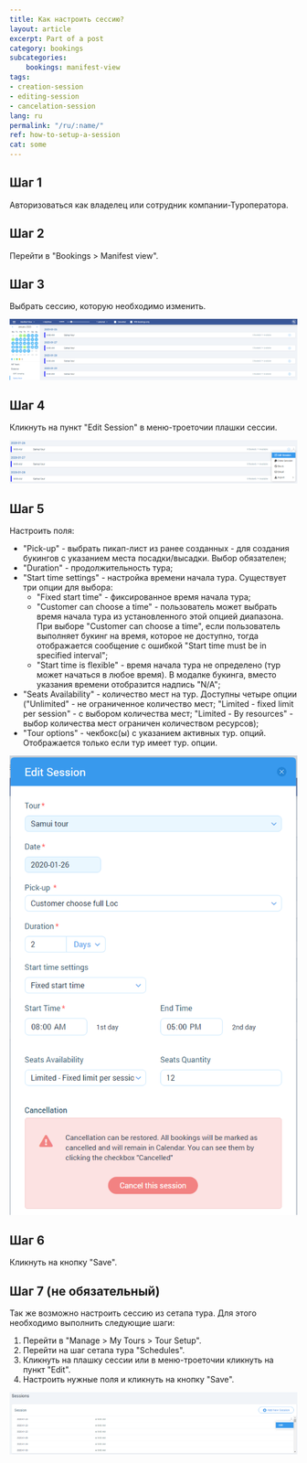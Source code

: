 ```yaml
---
title: Как настроить сессию?
layout: article
excerpt: Part of a post
category: bookings
subcategories:
    bookings: manifest-view
tags:
- creation-session
- editing-session
- cancelation-session
lang: ru
permalink: "/ru/:name/"
ref: how-to-setup-a-session
cat: some
---
```


## **Шаг 1**

Авторизоваться как владелец или сотрудник компании-Туроператора.

## **Шаг 2**

Перейти в "Bookings > Manifest view".

## **Шаг 3**

Выбрать сессию, которую необходимо изменить.

![How_to_setup_a_session1](/assets/images/how_to_setup_a_session1.png)

## **Шаг 4**

Кликнуть на пункт "Edit Session" в меню-троеточии плашки сессии.

![How_to_setup_a_session2](/assets/images/how_to_setup_a_session2.png)

## **Шаг 5**

Настроить поля:
- "Pick-up" - выбрать пикап-лист из ранее созданных - для создания букингов с указанием места посадки/высадки. Выбор обязателен;
- "Duration" - продолжительность тура;
- "Start time settings" - настройка времени начала тура. Существует три опции для выбора:
  - "Fixed start time" - фиксированное время начала тура;
  - "Customer can choose a time" - пользователь может выбрать время начала тура из установленного этой опцией диапазона. При выборе "Customer can choose a time", если пользователь выполняет букинг на время, которое не доступно, тогда отображается сообщение с ошибкой "Start time must be in specified interval";
  - "Start time is flexible" - время начала тура не определено (тур может начаться в любое время). В модалке букинга, вместо указания времени отобразится надпись "N/A";
- "Seats Availability" - количество мест на тур. Доступны четыре опции ("Unlimited" - не ограниченное количество мест; "Limited - fixed limit per session" - с выбором количества мест; "Limited - By resources" - выбор количества мест ограничен количеством ресурсов);
- "Tour options" - чекбокс(ы) с указанием активных тур. опций. Отображается только если тур имеет тур. опции.

![How_to_setup_a_session3](/assets/images/how_to_setup_a_session3.png)

## **Шаг 6**

Кликнуть на кнопку "Save".

## **Шаг 7 (не обязательный)**

Так же возможно настроить сессию из сетапа тура. Для этого необходимо выполнить следующие шаги:
1. Перейти в "Manage > My Tours > Tour Setup".
2. Перейти на шаг сетапа тура "Schedules".
3. Кликнуть на плашку сессии или в меню-троеточии кликнуть на пункт "Edit".
4. Настроить нужные поля и кликнуть на кнопку "Save".

![How_to_setup_a_session4](/assets/images/how_to_setup_a_session4.png)